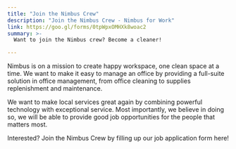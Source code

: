 ```yaml
---
title: "Join the Nimbus Crew"
description: "Join the Nimbus Crew - Nimbus for Work"
link: https://goo.gl/forms/0tpWpxOMHXk8woac2
summary: >-
  Want to join the Nimbus crew? Become a cleaner!

---
```


Nimbus is on a mission to create happy workspace, one clean space at a time. We want to make it easy to manage an office by providing a full-suite solution in office management, from office cleaning to supplies replenishment and maintenance.

We want to make local services great again by combining powerful technology with exceptional service. Most importantly, we believe in doing so, we will be able to provide good job opportunities for the people that matters most.

Interested? Join the Nimbus Crew by filling up our job application form here!
